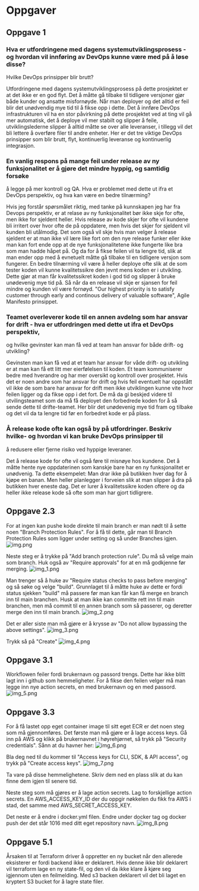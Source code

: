 # Oppgaver

## Oppgave 1

### Hva er utfordringene med dagens systemutviklingsprosess - og hvordan vil innføring av DevOps kunne være med på å løse disse? 
Hvilke DevOps prinsipper blir brutt?

Utfordringene med dagens systemutviklingsprosess på dette prosjektet er at det ikke er en god flyt. Det å måtte gå tilbake 
til tidligere versjoner gjør både kunder og ansatte misfornøyde. Når man deployer og det alltid er feil blir det unødvendig 
mye tid til å fikse opp i dette. Det å innføre DevOps infrastrukturen vil ha en stor påvirkning på dette 
prosjektet ved at ting vil gå mer automatisk, det å deploye vil mer stabilt og slipper å feile, utviklingslederne slipper 
å alltid måtte se over alle leveranser, i tillegg vil det bli lettere å overføre filer til andre enheter.
Her er det tre viktige DevOps prinsipper som blir brutt, flyt, kontinuerlig leveranse og kontinuerlig integrasjon.

### En vanlig respons på mange feil under release av ny funksjonalitet er å gjøre det mindre hyppig, og samtidig forsøke 
å legge på mer kontroll og QA. Hva er problemet med dette ut ifra et DevOps perspektiv, og hva kan være en bedre tilnærming?

Hvis jeg forstår spørsmålet riktig, med tanke på kunnskapen jeg har fra Devops perspektiv, er at relase av 
ny funksjonalitet bør ikke skje for ofte, men ikke for sjeldent heller. Hvis release av kode skjer for ofte vil kundene 
bli irritert over hvor ofte de på oppdatere, men hvis det skjer for sjeldent vil kunden bli utålmodig. 
Det som også vil skje hvis man velger å release sjeldent er at man ikke vil lære like fort om den nye release funker eller ikke 
man kan fort ende opp at de nye funksjonalitetene ikke fungerte like bra som man hadde håpet på. Og da for å fikse feilen 
vil ta lengre tid, slik at man ender opp med å evnetuelt måtte gå tilbake til en tidligere versjon som fungerer. 
En bedre tilnærming vil være å heller deploye ofte slik at de som tester koden vil kunne kvalitetssikre den jevnt mens koden 
er i utvikling. Dette gjør at man får kvalitetssikret koden i god tid og slipper å bruke unødevenig mye tid på. Så når da en 
release vil skje er sjansen for feil mindre og kunden vil være fornøyd. "Our highest priority is to satisfy customer 
through early and continous delivery of valuable software", Agile Manifesto prinsippet.


### Teamet overleverer kode til en annen avdelng som har ansvar for drift - hva er utfordringen med dette ut ifra et DevOps perspektiv, 
og hvilke gevinster kan man få ved at team han ansvar for både drift- og utvikling?

Gevinsten man kan få ved at et team har ansvar for våde drift- og utvikling er at man kan få ett litt mer eierfølelsen til 
koden. Et team kommuniserer bedre med hverandre og har mer oversikt og kontroll over prosjektet. Hvis det er noen andre som 
har ansvar for drift og hvis feil eventuelt har oppstått vil ikke de som bare har ansvar for drift men ikke utviklingen kunne 
vite hvor feilen ligger og da fikse opp i det fort. De må da gi beskjed videre til utvilingsteamet som da må få deployet 
den forbedrede koden for å så sende dette til drifte-teamet. Her blir det unødevenig mye tid fram og tilbake og det vil da 
ta lengre tid før en forbedret kode er på plass.

### Å release kode ofte kan også by på utfordringer. Beskriv hvilke- og hvordan vi kan bruke DevOps prinsipper til 
å redusere eller fjerne risiko ved hyppige leveraner.

Det å release kode for ofte vil også føre til misnøye hos kundene. Det å måtte hente nye oppdaterinen som kanskje bare 
har en ny funksjonalitet er unødvenig. Ta dette eksempelet: Man drar ikke på butikken hver dag for å kjøpe en banan. Men 
heller planlegger i forveien slik at man slipper å dra på butikken hver eneste dag. Det er lurer å kvalitetssikre koden 
oftere og da heller ikke release kode så ofte som man har gjort tidligrere.

## Oppgave 2.3
For at ingen kan pushe kode direkte til main branch er man nødt til å sette noen 
"Branch Protection Rules". For å få til dette, går man til Branch Protection Rules som ligger
under setting og så under Branches igjen. 
![img.png](img.png)

Neste steg er å trykke på "Add branch protection rule". Du må så velge main som branch.
Huk også av "Require approvals" for at en må godkjenne før merging. 
![img_1.png](img_1.png)

Man trenger så å huke av "Require status checks to pass before merging" og så søke og velge "build".
Grunnlaget til å måtte huke av dette er fordi status sjekken "build" må passere før man kan får 
kan få merge en branch inn til main branchen. Husk at man ikke kan committe rett inn til main branchen,
 men må commit til en annen branch som så passerer, og deretter merge den inn til main branch. 
![img_2.png](img_2.png)

Det er aller siste man må gjøre er å krysse av "Do not allow bypassing the above settings". 
![img_3.png](img_3.png)

Trykk så på "Create"
![img_4.png](img_4.png)


## Oppgave 3.1
Workflowen feiler fordi brukernavn og passord trengs. Dette har ikke blitt lagt inn i github som
 hemmeligheter. For å fikse den feilen velger må man legge inn nye action secrets, en med brukernavn og 
en med passord.
![img_5.png](img_5.png)

## Oppgave 3.3
For å få lastet opp eget container image til sitt eget ECR er det noen steg som må gjennomføres.
Det første man må gjøre er å lage access keys. Gå inn på AWS og klikk på brukernavnet i høyrehjørnet, så trykk på 
"Security credentials". Sånn at du havner her:
![img_6.png](img_6.png)

Bla deg ned til du kommer til "Access keys for CLI, SDK, & API access", og trykk på "Create access keys".
![img_7.png](img_7.png)

Ta vare på disse hemmelighetene. Skriv dem ned en plass slik at du kan finne dem igjen til senere tid.

Neste steg som må gjøres er å lage action secrets. Lag to forskjellige action secrets. En AWS_ACCESS_KEY_ID der du oppgir 
nøkkelen du fikk fra AWS i stad, det samme med AWS_SECRET_ACCESS_KEY.

Det neste er å endre i docker.yml filen. Endre under docker tag og docker push der det står 1016 med ditt eget repository 
navn.
![img_8.png](img_8.png)

## Oppgave 5.1
Årsaken til at Terraform driver å oppretter en ny bucket når den allerede eksisterer er fordi backend 
ikke er deklarert. Hvis denne ikke blir deklarert vil terraform lage en ny state-fil, og den vil da ikke 
klare å kjøre seg igjennom uten en feilmelding. Med s3 backen deklarert vil det bli laget en kryptert 
S3 bucket for å lagre state filer. 